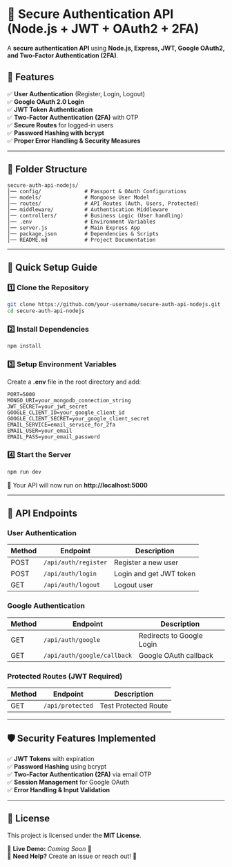 # 🔐 Secure Authentication API (Node.js + JWT + OAuth2 + 2FA)

A **secure authentication API** using **Node.js, Express, JWT, Google OAuth2, and Two-Factor Authentication (2FA)**.

## 🚀 Features
✅ **User Authentication** (Register, Login, Logout)  
✅ **Google OAuth 2.0 Login**  
✅ **JWT Token Authentication**  
✅ **Two-Factor Authentication (2FA)** with OTP  
✅ **Secure Routes** for logged-in users  
✅ **Password Hashing with bcrypt**  
✅ **Proper Error Handling & Security Measures**  

---

## 📂 Folder Structure
```
secure-auth-api-nodejs/
│── config/              # Passport & OAuth Configurations
│── models/              # Mongoose User Model
│── routes/              # API Routes (Auth, Users, Protected)
│── middleware/          # Authentication Middleware
│── controllers/         # Business Logic (User handling)
│── .env                 # Environment Variables
│── server.js            # Main Express App
│── package.json         # Dependencies & Scripts
│── README.md            # Project Documentation
```

---

## 🚀 Quick Setup Guide  

### 1️⃣ Clone the Repository  
```bash
git clone https://github.com/your-username/secure-auth-api-nodejs.git
cd secure-auth-api-nodejs
```

### 2️⃣ Install Dependencies  
```bash
npm install
```

### 3️⃣ Setup Environment Variables  
Create a **.env** file in the root directory and add:  
```env
PORT=5000
MONGO_URI=your_mongodb_connection_string
JWT_SECRET=your_jwt_secret
GOOGLE_CLIENT_ID=your_google_client_id
GOOGLE_CLIENT_SECRET=your_google_client_secret
EMAIL_SERVICE=email_service_for_2fa
EMAIL_USER=your_email
EMAIL_PASS=your_email_password
```

### 4️⃣ Start the Server  
```bash
npm run dev
```
🚀 Your API will now run on **http://localhost:5000**  

---

## 🔗 API Endpoints  

### **User Authentication**  
| Method | Endpoint             | Description                 |
|--------|----------------------|-----------------------------|
| POST   | `/api/auth/register` | Register a new user        |
| POST   | `/api/auth/login`    | Login and get JWT token    |
| GET    | `/api/auth/logout`   | Logout user                |

### **Google Authentication**  
| Method | Endpoint                | Description                     |
|--------|-------------------------|---------------------------------|
| GET    | `/api/auth/google`       | Redirects to Google Login      |
| GET    | `/api/auth/google/callback` | Google OAuth callback         |

### **Protected Routes (JWT Required)**  
| Method | Endpoint            | Description          |
|--------|---------------------|----------------------|
| GET    | `/api/protected`    | Test Protected Route |

---

## 🛡 Security Features Implemented  
✅ **JWT Tokens** with expiration  
✅ **Password Hashing** using bcrypt  
✅ **Two-Factor Authentication (2FA)** via email OTP  
✅ **Session Management** for Google OAuth  
✅ **Error Handling & Input Validation**  

---

## 📜 License  
This project is licensed under the **MIT License**.  

🔗 **Live Demo:** _Coming Soon_ 🚀  
💬 **Need Help?** Create an issue or reach out! 🎯  
